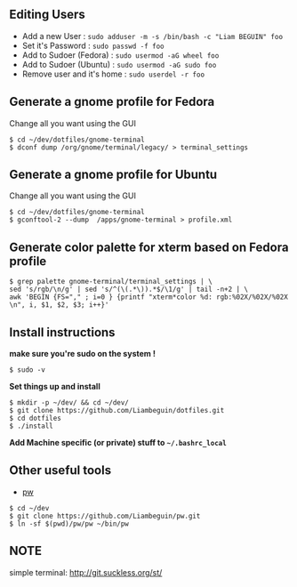 
Editing Users
---------------
* Add a new User : `sudo adduser -m -s /bin/bash -c "Liam BEGUIN" foo`
* Set it's Password : `sudo passwd -f foo`
* Add to Sudoer (Fedora) : `sudo usermod -aG wheel foo`
* Add to Sudoer (Ubuntu) : `sudo usermod -aG sudo foo`
* Remove user and it's home : `sudo userdel -r foo`

Generate a gnome profile for Fedora
-------------------------------
Change all you want using the GUI
```
$ cd ~/dev/dotfiles/gnome-terminal
$ dconf dump /org/gnome/terminal/legacy/ > terminal_settings
```
Generate a gnome profile for Ubuntu
-------------------------------
Change all you want using the GUI
```
$ cd ~/dev/dotfiles/gnome-terminal
$ gconftool-2 --dump  /apps/gnome-terminal > profile.xml
```

Generate color palette for xterm based on Fedora profile
--------------------------------------------------------

```
$ grep palette gnome-terminal/terminal_settings | \
sed 's/rgb/\n/g' | sed 's/^(\(.*\)).*$/\1/g' | tail -n+2 | \
awk 'BEGIN {FS="," ; i=0 } {printf "xterm*color %d: rgb:%02X/%02X/%02X \n", i, $1, $2, $3; i++}'
```

Install instructions
---------------------
**make sure you're sudo on the system !**
```
$ sudo -v
```

**Set things up and install**
```
$ mkdir -p ~/dev/ && cd ~/dev/
$ git clone https://github.com/Liambeguin/dotfiles.git
$ cd dotfiles
$ ./install
```
**Add Machine specific (or private) stuff to `~/.bashrc_local`**


Other useful tools
---------
* [pw](https://github.com/Liambeguin/pw)
```
$ cd ~/dev
$ git clone https://github.com/Liambeguin/pw.git
$ ln -sf $(pwd)/pw/pw ~/bin/pw
```

NOTE
---
simple terminal: http://git.suckless.org/st/
